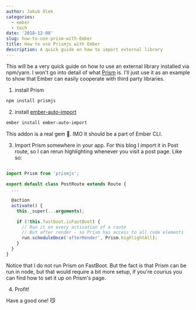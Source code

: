```yaml
---
author: Jakub Olek
categories:
  - ember
  - tech
date: '2018-12-08'
slug: how-to-use-prism-with-Ember
title: How to use Prismjs with Ember
description: A quick guide on how to import external library
---
```


This will be a very quick guide on how to use an external library installed via npm/yarn. I won't go into detail of what [Prism](https://prismjs.com/) is. I'll just use it as an example to show that Ember can easily cooperate with third party libraries.

1. install Prism
```sh
npm install prismjs
```

2. install [ember-auto-import](https://github.com/ef4/ember-auto-import)
```sh
ember install ember-auto-import
```
This addon is a real gem 💎. IMO It should be a part of Ember CLI.

3. Import Prism somewhere in your app. For this blog I import it in Post route, so I can rerun highlighting whenever you visit a post page. Like so:

```js
...
import Prism from 'prismjs';

export default class PostRoute extends Route {
  ...

  @action
  activate() {
    this._super(...arguments);

    if (!this.fastboot.isFastBoot) {
      // Run it on every activation of a route
      // But after render - so Prism has access to all code elements
      run.scheduleOnce('afterRender', Prism.highlightAll);
    }
  }
}
```

Notice that I do not run Prism on FastBoot. But the fact is that Prism can be run in node, but that would require a bit more setup, if you're courius you can find how to set it up on Prism's page.

4. Profit!

Have a good one! 😼
